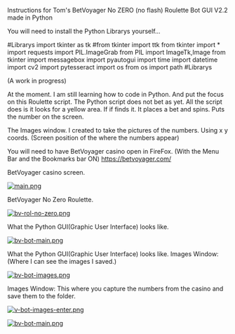 Instructions for
Tom's BetVoyager No ZERO (no flash) Roulette Bot GUI V2.2 made in Python

You will need to install the Python Librarys yourself...

#Librarys
import tkinter as tk
#from tkinter import ttk
from tkinter import * 
import requests
import PIL.ImageGrab
from PIL import ImageTk,Image
from tkinter import messagebox
import pyautogui
import time
import datetime
import cv2
import pytesseract
import os 
from os import path
#Librarys

(A work in progress)

At the moment. I am still learning how to code in Python.
And put the focus on this Roulette script.
The Python script does not bet as yet.
All the script does is it looks for a yellow area.
If if finds it. It places a bet and spins.
Puts the number on the screen.

The Images window.
I created to take the pictures of the numbers.
Using x y coords. (Screen position of the where the numbers appear)

You will need to have BetVoyager casino open in FireFox. (With the Menu Bar and the Bookmarks bar ON)
https://betvoyager.com/

BetVoyager casino screen.

[![main.png](https://1.bp.blogspot.com/-M4tYXUrHqC4/X9g95XxEcGI/AAAAAAAAEaM/S1X2N3FX-3k-ws2_R0LDaL6bY7Xl-krbACLcBGAsYHQ/s320/bv-main.jpg)](https://1.bp.blogspot.com/-M4tYXUrHqC4/X9g95XxEcGI/AAAAAAAAEaM/S1X2N3FX-3k-ws2_R0LDaL6bY7Xl-krbACLcBGAsYHQ/s320/bv-main.jpg)

BetVoyager No Zero Roulette.

[![bv-rol-no-zero.png](https://1.bp.blogspot.com/-PToSMdNgS8A/X9g96QE2C6I/AAAAAAAAEaY/fmYB2IJQngsh4M0JweSG5bDW8PaXedktgCLcBGAsYHQ/s320/bv-rol-no-zero.jpg)](https://1.bp.blogspot.com/-PToSMdNgS8A/X9g96QE2C6I/AAAAAAAAEaY/fmYB2IJQngsh4M0JweSG5bDW8PaXedktgCLcBGAsYHQ/s320/bv-rol-no-zero.jpg)

What the Python GUI(Graphic User Interface) looks like.

[![bv-bot-main.png](https://1.bp.blogspot.com/-zpKGXV0avGQ/X9g94yvG77I/AAAAAAAAEaI/302u_aL5XMI5zMIVxVq4nJ0c_31QMlzxgCLcBGAsYHQ/s320/bv-bot-main.jpg)](https://1.bp.blogspot.com/-zpKGXV0avGQ/X9g94yvG77I/AAAAAAAAEaI/302u_aL5XMI5zMIVxVq4nJ0c_31QMlzxgCLcBGAsYHQ/s320/bv-bot-main.jpg)

What the Python GUI(Graphic User Interface) looks like. 
Images Window: (Where I can see the images I saved.)

[![bv-bot-images.png](https://1.bp.blogspot.com/-SuziDomjk_I/X9g94PAYKbI/AAAAAAAAEZ8/NGLzNuNHHYMXVuq43sx6fZpjHH4nYJBDwCLcBGAsYHQ/s320/bv-bot-images.jpg)](https://1.bp.blogspot.com/-SuziDomjk_I/X9g94PAYKbI/AAAAAAAAEZ8/NGLzNuNHHYMXVuq43sx6fZpjHH4nYJBDwCLcBGAsYHQ/s320/bv-bot-images.jpg)

Images Window:
This where you capture the numbers from the casino and save them to the folder.

[![v-bot-images-enter.png](https://1.bp.blogspot.com/-wZ3JoMQdiMk/X9g94fEooVI/AAAAAAAAEaE/vrIytNjOa5Y1zqrLgXVnt6FO9i6mDdQVQCLcBGAsYHQ/s836/bv-bot-images-enter.jpg)](https://1.bp.blogspot.com/-wZ3JoMQdiMk/X9g94fEooVI/AAAAAAAAEaE/vrIytNjOa5Y1zqrLgXVnt6FO9i6mDdQVQCLcBGAsYHQ/s836/bv-bot-images-enter.jpg)

[![bv-bot-main.png](https://1.bp.blogspot.com/-BEWbHQAxDSk/X9g94AdaIaI/AAAAAAAAEaA/mNGWvixORM4He5TdsO3hyy_x70VlwqHrQCLcBGAsYHQ/s1920/bv-bot-images-enter-coords.jpg)](https://1.bp.blogspot.com/-BEWbHQAxDSk/X9g94AdaIaI/AAAAAAAAEaA/mNGWvixORM4He5TdsO3hyy_x70VlwqHrQCLcBGAsYHQ/s1920/bv-bot-images-enter-coords.jpg)
